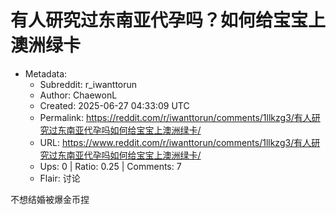 # 有人研究过东南亚代孕吗？如何给宝宝上澳洲绿卡

- Metadata:
  - Subreddit: r_iwanttorun
  - Author: ChaewonL
  - Created: 2025-06-27 04:33:09 UTC
  - Permalink: https://reddit.com/r/iwanttorun/comments/1llkzg3/有人研究过东南亚代孕吗如何给宝宝上澳洲绿卡/
  - URL: https://www.reddit.com/r/iwanttorun/comments/1llkzg3/有人研究过东南亚代孕吗如何给宝宝上澳洲绿卡/
  - Ups: 0 | Ratio: 0.25 | Comments: 7
  - Flair: 讨论


不想结婚被爆金币捏


